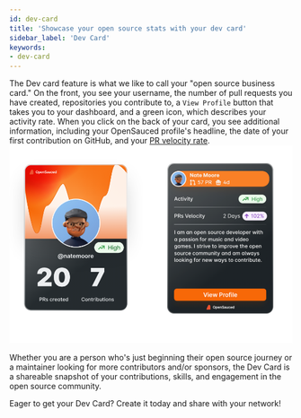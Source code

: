 ```yaml
---
id: dev-card
title: 'Showcase your open source stats with your dev card'
sidebar_label: 'Dev Card'
keywords:
- dev-card 
---
```


The Dev card feature is what we like to call your "open source business card." On the front, you see your username, the number of pull requests you have created, repositories you contribute to, a `View Profile` button that takes you to your dashboard, and a green icon, which describes your activity rate. When you click on the back of your card, you see additional information, including your OpenSauced profile's headline, the date of your first contribution on GitHub, and your [PR velocity rate](https://docs.opensauced.pizza/community/glossary/#pr-velocity).
![screenshot of front and back of a dev card](../../static/img/a-dev-card.png)

Whether you are a person who's just beginning their open source journey or a maintainer looking for more contributors and/or sponsors, the Dev Card is a shareable snapshot of your contributions, skills, and engagement in the open source community.

Eager to get your Dev Card? Create it today and share with your network!
